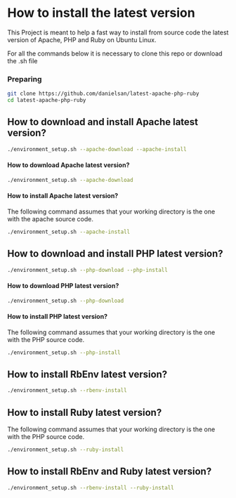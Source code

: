 # How to install the latest version

This Project is meant to help a fast way to install from source code
the latest version of Apache, PHP and Ruby on Ubuntu Linux.

For all the commands below it is necessary to clone this repo or download the .sh file

### Preparing
  ```sh
  git clone https://github.com/danielsan/latest-apache-php-ruby
  cd latest-apache-php-ruby
  ```

## How to download and install Apache latest version?
  ```sh
  ./environment_setup.sh --apache-download --apache-install
  ```
#### How to download Apache latest version?
  ```sh
  ./environment_setup.sh --apache-download
  ```

#### How to install Apache latest version?
The following command assumes that your working directory
is the one with the apache source code.
  ```sh
  ./environment_setup.sh --apache-install
  ```

## How to download and install PHP latest version?
  ```sh
  ./environment_setup.sh --php-download --php-install
  ```
#### How to download PHP latest version?
  ```sh
  ./environment_setup.sh --php-download
  ```
#### How to install PHP latest version?
The following command assumes that your working directory
is the one with the PHP source code.
  ```sh
  ./environment_setup.sh --php-install
  ```

## How to install RbEnv latest version?
  ```sh
  ./environment_setup.sh --rbenv-install
  ```

## How to install Ruby latest version?
The following command assumes that your working directory
is the one with the PHP source code.
  ```sh
  ./environment_setup.sh --ruby-install
  ```

## How to install RbEnv and Ruby latest version?
  ```sh
  ./environment_setup.sh --rbenv-install --ruby-install
  ```
